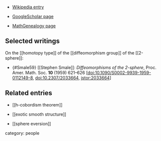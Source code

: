 
* [Wikipedia entry](https://en.wikipedia.org/wiki/Stephen_Smale)

* [GoogleScholar page](https://scholar.google.com/citations?user=rKyTmpkAAAAJ&hl=en)

* [MathGenealogy page](https://www.genealogy.math.ndsu.nodak.edu/id.php?id=5086)


## Selected writings

On the [[homotopy type]] of the [[diffeomorphism group]] of the [[2-sphere]]:

* {#Smale59} [[Stephen Smale]]: *Diffeomorphisms of the 2-sphere*, Proc. Amer. Math. Soc. **10** (1959) 621–626 &lbrack;[doi:10.1090/S0002-9939-1959-0112149-8](https://doi.org/10.1090/S0002-9939-1959-0112149-8), [doi:10.2307/2033664](https://doi.org/10.2307/2033664), [jstor:2033664](https://www.jstor.org/stable/2033664)&rbrack;

## Related entries

* [[h-cobordism theorem]]

* [[exotic smooth structure]]

* [[sphere eversion]]

category: people